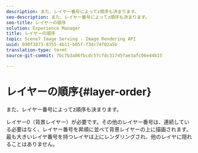 ```yaml
---
description: また、レイヤー番号によってz順序も決まります。
seo-description: また、レイヤー番号によってz順序も決まります。
seo-title: レイヤーの順序
solution: Experience Manager
title: レイヤーの順序
topic: Scene7 Image Serving - Image Rendering API
uuid: 090f3873-8355-4b11-b05f-f34c74f02a5b
translation-type: tm+mt
source-git-commit: 7bc7b3a86fbcdc57cfdc31745fae3afc06e44b15

---
```



# レイヤーの順序{#layer-order}

また、レイヤー番号によってz順序も決まります。

レイヤー0（背景レイヤー）が必要です。その他のレイヤー番号は、連続している必要はなく、レイヤー番号を昇順に並べて背景レイヤーの上に描画されます。 最も大きいレイヤ番号を持つレイヤは上にレンダリングされ、他のレイヤに隠れることはありません。

